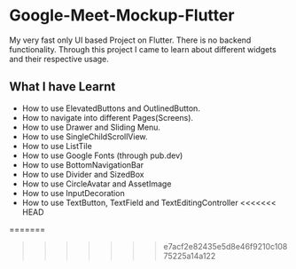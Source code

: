 # Google-Meet-Mockup-Flutter
My very fast only UI based Project on Flutter. There is no backend functionality. Through this project I came to learn about different widgets and their respective usage.

## What I have Learnt
  * How to use ElevatedButtons and OutlinedButton.
  * How to navigate into different Pages(Screens).
  * How to use Drawer and Sliding Menu.
  * How to use SingleChildScrollView.
  * How to use ListTile
  * How to use Google Fonts (through pub.dev)
  * How to use BottomNavigationBar
  * How to use Divider and SizedBox
  * How to use CircleAvatar and AssetImage
  * How to use InputDecoration
  * How to use TextButton, TextField and TextEditingController
<<<<<<< HEAD
  
 

=======
>>>>>>> e7acf2e82435e5d8e46f9210c10875225a14a122
